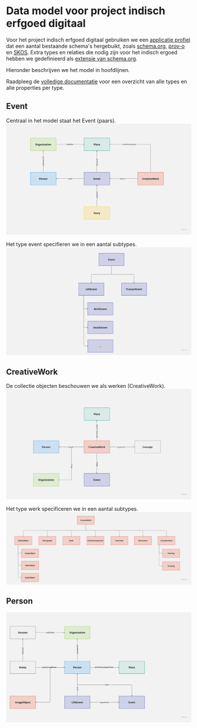 # Data model voor project indisch erfgoed digitaal

Voor het project indisch erfgoed digitaal gebruiken we een [applicatie profiel](./jsonldcontext.json) dat een aantal bestaande schema's hergebuikt, zoals [schema.org](http://schema.org), [prov-o](https://www.w3.org/TR/prov-o/) en [SKOS](https://www.w3.org/TR/2009/REC-skos-reference-20090818/). Extra types en relaties die nodig zijn voor het indisch ergoed hebben we gedefinieerd als [extensie van schema.org](./schema_ext-indischerfgoed.ttl). 

Hieronder beschrijven we het model in hoofdlijnen. 

Raadpleeg de [volledige documentatie](https://indischerfgoed.github.io/schema/) voor een overzicht van alle types en alle properties per type.

## Event
Centraal in het model staat het Event (paars). 
![Event model](./assets/event_model.jpg "Event model")

Het type event specifieren we in een aantal subtypes.
![Event types](./assets/event_types.jpg "Event types")

## CreativeWork
De collectie objecten beschouwen we als werken (CreativeWork). 
![Werk model](./assets/work_model.jpg "Werk model")

Het type werk specificeren we in een aantal subtypes.
![Werk types](./assets/work_types.jpg "Werk types")

## Person
![Person model](./assets/person_model.jpg "Person model")

